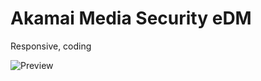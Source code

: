 # Akamai Media Security eDM
Responsive, coding

![Preview](https://www.threesquare.space/edm/2018/akamai/media-security/preview.png)

